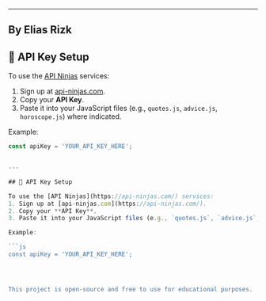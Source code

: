 
---
## By Elias Rizk
## 🔐 API Key Setup

To use the [API Ninjas](https://api-ninjas.com/) services:
1. Sign up at [api-ninjas.com](https://api-ninjas.com/).
2. Copy your **API Key**.
3. Paste it into your JavaScript files (e.g., `quotes.js`, `advice.js`, `horoscope.js`) where indicated.

Example:

```js
const apiKey = 'YOUR_API_KEY_HERE';


---

## 🔐 API Key Setup

To use the [API Ninjas](https://api-ninjas.com/) services:
1. Sign up at [api-ninjas.com](https://api-ninjas.com/).
2. Copy your **API Key**.
3. Paste it into your JavaScript files (e.g., `quotes.js`, `advice.js`, `horoscope.js`) where indicated.

Example:

```js
const apiKey = 'YOUR_API_KEY_HERE';




This project is open-source and free to use for educational purposes.
